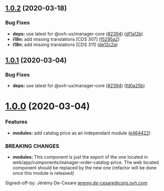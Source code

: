 ## [1.0.2](https://github.com/ovh/manager/compare/@ovh-ux/manager-catalog-price@1.0.1...@ovh-ux/manager-catalog-price@1.0.2) (2020-03-18)


### Bug Fixes

* **deps:** use latest for @ovh-ux/manager-core ([#2394](https://github.com/ovh/manager/issues/2394)) ([df1a12b](https://github.com/ovh/manager/commit/df1a12bc132cebb55f0a70a317e406ee78574faa))
* **i18n:** add missing translations [CDS 307] ([f5295a2](https://github.com/ovh/manager/commit/f5295a2c34752721d7cc4c7cb01516f1ac295b2d))
* **i18n:** add missing translations [CDS 311] ([de12c2a](https://github.com/ovh/manager/commit/de12c2a807d080b4718225995e0b191110c1e523))



## [1.0.1](https://github.com/ovh/manager/compare/@ovh-ux/manager-catalog-price@1.0.0...@ovh-ux/manager-catalog-price@1.0.1) (2020-03-04)


### Bug Fixes

* **deps:** use latest for @ovh-ux/manager-core ([#2394](https://github.com/ovh/manager/issues/2394)) ([fd0a25b](https://github.com/ovh/manager/commit/fd0a25b11bd5119649daf3b1605bb56bf70f3ff9))



# [1.0.0](https://github.com/ovh/manager/compare/@ovh-ux/manager-catalog-price@0.0.0...@ovh-ux/manager-catalog-price@1.0.0) (2020-03-04)


### Features

* **modules:** add catalog price as an independant module ([e464422](https://github.com/ovh/manager/commit/e46442241e7d2402b8d7c97838cc12d65f3ad1d1))


### BREAKING CHANGES

* **modules:** This component is just the export of the one located in web/app/components/manager-order-catalog-price.
The web located component should be replaced by the new one (refactor will be done once this module is released)

Signed-off-by: Jérémy De-Cesare <jeremy.de-cesare@corp.ovh.com>



